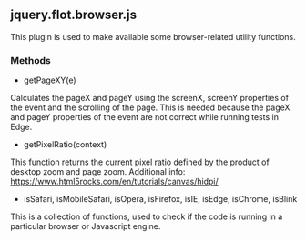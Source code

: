 ## jquery.flot.browser.js

This plugin is used to make available some browser-related utility functions.

### Methods


- getPageXY(e)

 Calculates the pageX and pageY using the screenX, screenY properties of the event
 and the scrolling of the page. This is needed because the pageX and pageY
 properties of the event are not correct while running tests in Edge. 

- getPixelRatio(context)

 This function returns the current pixel ratio defined by the product of desktop
 zoom and page zoom.
 Additional info: https://www.html5rocks.com/en/tutorials/canvas/hidpi/


- isSafari, isMobileSafari, isOpera, isFirefox, isIE, isEdge, isChrome, isBlink

 This is a collection of functions, used to check if the code is running in a
 particular browser or Javascript engine.
